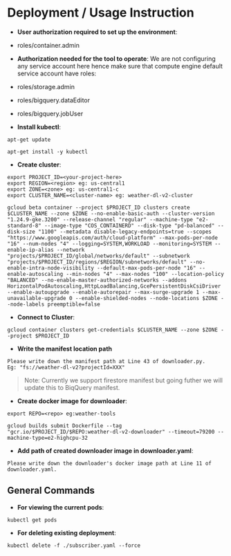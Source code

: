 # Deployment / Usage Instruction 

* **User authorization required to set up the environment**:
* roles/container.admin

* **Authorization needed for the tool to operate**:
We are not configuring any service account here hence make sure that compute engine default service account have roles:
* roles/storage.admin
* roles/bigquery.dataEditor
* roles/bigquery.jobUser

* **Install kubectl**:
```
apt-get update

apt-get install -y kubectl
```
 
* **Create cluster**:
```
export PROJECT_ID=<your-project-here>
export REGION=<region> eg: us-central1
export ZONE=<zone> eg: us-central1-c
export CLUSTER_NAME=<cluster-name> eg: weather-dl-v2-cluster

gcloud beta container --project $PROJECT_ID clusters create $CLUSTER_NAME --zone $ZONE --no-enable-basic-auth --cluster-version "1.24.9-gke.3200" --release-channel "regular" --machine-type "e2-standard-8" --image-type "COS_CONTAINERD" --disk-type "pd-balanced" --disk-size "1100" --metadata disable-legacy-endpoints=true --scopes "https://www.googleapis.com/auth/cloud-platform" --max-pods-per-node "16" --num-nodes "4" --logging=SYSTEM,WORKLOAD --monitoring=SYSTEM --enable-ip-alias --network "projects/$PROJECT_ID/global/networks/default" --subnetwork "projects/$PROJECT_ID/regions/$REGION/subnetworks/default" --no-enable-intra-node-visibility --default-max-pods-per-node "16" --enable-autoscaling --min-nodes "4" --max-nodes "100" --location-policy "BALANCED" --no-enable-master-authorized-networks --addons HorizontalPodAutoscaling,HttpLoadBalancing,GcePersistentDiskCsiDriver --enable-autoupgrade --enable-autorepair --max-surge-upgrade 1 --max-unavailable-upgrade 0 --enable-shielded-nodes --node-locations $ZONE --node-labels preemptible=false
```

* **Connect to Cluster**:
```
gcloud container clusters get-credentials $CLUSTER_NAME --zone $ZONE --project $PROJECT_ID
```

* **Write the manifest location path**
```
Please write down the manifest path at Line 43 of downloader.py.
Eg: "fs://weather-dl-v2?projectId=XXX"
```
> Note: Currently we support firestore manifest but going futher we will update this to
> BiqQuery manifest.

* **Create docker image for downloader**:
```
export REPO=<repo> eg:weather-tools

gcloud builds submit Dockerfile --tag "gcr.io/$PROJECT_ID/$REPO:weather-dl-v2-downloader" --timeout=79200 --machine-type=e2-highcpu-32
```

* **Add path of created downloader image in downloader.yaml**:
```
Please write down the downloader's docker image path at Line 11 of downloader.yaml.
```

## General Commands
* **For viewing the current pods**:
```
kubectl get pods
```

* **For deleting existing deployment**:
```
kubectl delete -f ./subscriber.yaml --force
```
